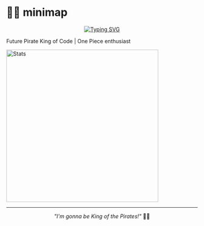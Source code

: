 # 🏴‍☠️ minimap

<div align="center">

[![Typing SVG](https://readme-typing-svg.herokuapp.com?font=Fira+Code&size=18&duration=3000&pause=1000&color=00FFFF&center=true&vCenter=true&width=300&lines=One+Piece+Fan;Code+Pirate)](https://git.io/typing-svg)

</div>

Future Pirate King of Code | One Piece enthusiast

<img src="https://github-readme-stats.vercel.app/api?username=AgentSniffer&show_icons=true&theme=radical&title_color=00FFFF&icon_color=00FFFF&text_color=FFFFFF&bg_color=0D1117" width="400" alt="Stats" />

---

<div align="center">

*"I'm gonna be King of the Pirates!"* 🏴‍☠️

</div>
